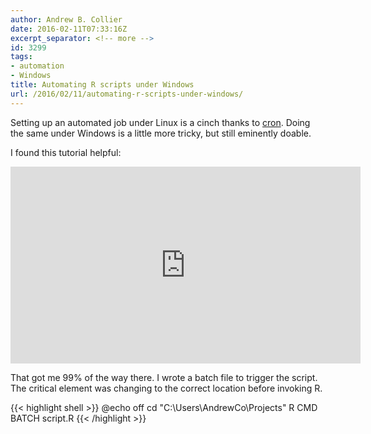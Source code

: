 ```yaml
---
author: Andrew B. Collier
date: 2016-02-11T07:33:16Z
excerpt_separator: <!-- more -->
id: 3299
tags:
- automation
- Windows
title: Automating R scripts under Windows
url: /2016/02/11/automating-r-scripts-under-windows/
---
```


Setting up an automated job under Linux is a cinch thanks to [cron](https://en.wikipedia.org/wiki/Cron). Doing the same under Windows is a little more tricky, but still eminently doable.

<!--more-->

I found this tutorial helpful:

<iframe width="560" height="315" src="https://www.youtube.com/embed/UDKy5_SQy2o" frameborder="0" allowfullscreen></iframe>

That got me 99% of the way there. I wrote a batch file to trigger the script. The critical element was changing to the correct location before invoking R.

{{< highlight shell >}}
@echo off
cd "C:\Users\AndrewCo\Projects\"
R CMD BATCH script.R
{{< /highlight >}}
